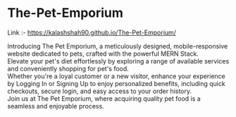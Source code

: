 # The-Pet-Emporium 
Link :- https://kalashshah90.github.io/The-Pet-Emporium/

Introducing The Pet Emporium, a meticulously designed, mobile-responsive website dedicated to pets, crafted with the powerful MERN Stack.  
Elevate your pet's diet effortlessly by exploring a range of available services and conveniently shopping for pet's food.   
Whether you're a loyal customer or a new visitor, enhance your experience by Logging In or Signing Up to enjoy personalized benefits, including quick checkouts, secure login, and easy access to your order history.  
Join us at The Pet Emporium, where acquiring quality pet food is a seamless and enjoyable process. 
